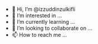 - 👋 Hi, I’m @izzuddinzulkifli
- 👀 I’m interested in ...
- 🌱 I’m currently learning ...
- 💞️ I’m looking to collaborate on ...
- 📫 How to reach me ...

<!---
izzuddinzulkifli/izzuddinzulkifli is a ✨ special ✨ repository because its `README.md` (this file) appears on your GitHub profile.
You can click the Preview link to take a look at your changes.
--->
